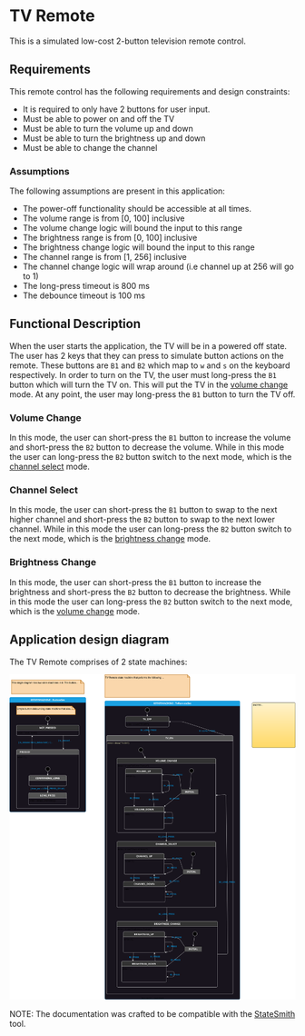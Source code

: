# TV Remote

This is a simulated low-cost 2-button television remote control.

## Requirements

This remote control has the following requirements and design constraints:

- It is required to only have 2 buttons for user input.
- Must be able to power on and off the TV
- Must be able to turn the volume up and down
- Must be able to turn the brightness up and down
- Must be able to change the channel

### Assumptions

The following assumptions are present in this application:

- The power-off functionality should be accessible at all times. 
- The volume range is from [0, 100] inclusive
- The volume change logic will bound the input to this range
- The brightness range is from [0, 100] inclusive
- The brightness change logic will bound the input to this range
- The channel range is from [1, 256] inclusive
- The channel change logic will wrap around (i.e channel up at 256 will go to 1)
- The long-press timeout is 800 ms
- The debounce timeout is 100 ms

## Functional Description

When the user starts the application, the TV will be in a powered off state. The user has 2 keys that they can press to simulate button actions on the remote. These buttons are `B1` and `B2` which map to `w` and `s` on the keyboard respectively. In order to turn on the TV, the user must long-press the `B1` button which will turn the TV on. This will put the TV in the [volume change](#volume-change) mode. At any point, the user may long-press the `B1` button to turn the TV off.

### Volume Change

In this mode, the user can short-press the `B1` button to increase the volume and short-press the `B2` button to decrease the volume. While in this mode the user can long-press the `B2` button switch to the next mode, which is the [channel select](#channel-select) mode. 

### Channel Select

In this mode, the user can short-press the `B1` button to swap to the next higher channel and short-press the `B2` button to swap to the next lower channel. While in this mode the user can long-press the `B2` button switch to the next mode, which is the [brightness change](#brightness-change) mode. 

### Brightness Change

In this mode, the user can short-press the `B1` button to increase the brightness and short-press the `B2` button to decrease the brightness. While in this mode the user can long-press the `B2` button switch to the next mode, which is the [volume change](#volume-change) mode. 

## Application design diagram

The TV Remote comprises of 2 state machines:

<img src="./TvRemote.drawio.svg">

NOTE: The documentation was crafted to be compatible with the [StateSmith](https://github.com/StateSmith/StateSmith) tool.
